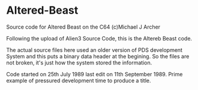 # Altered-Beast
Source code for Altered Beast on the C64
(c)Michael J Archer

Following the upload of Alien3 Source Code, this is the Altereb Beast code.

The actual source files here used an older version of PDS development System and this puts a binary data header at the begining.
So the files are not broken, it's just how the system stored the information.

Code started on 25th July 1989 last edit on 11th September 1989.
Prime example of pressured development time to produce a title.
